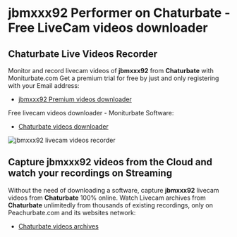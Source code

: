 # jbmxxx92 Performer on Chaturbate - Free LiveCam videos downloader

## Chaturbate Live Videos Recorder

Monitor and record livecam videos of **jbmxxx92** from **Chaturbate** with Moniturbate.com
Get a premium trial for free by just and only registering with your Email address:
* [jbmxxx92 Premium videos downloader](https://moniturbate.com/request-demo-licence-key.html)

Free livecam videos downloader - Moniturbate Software:
* [Chaturbate videos downloader](https://moniturbate.com/moniturbate-download-software.html)

![jbmxxx92 livecam videos recorder](https://peachurnet.com/templates/moniturbate-software.png)


## Capture jbmxxx92 videos from the Cloud and watch your recordings on Streaming

Without the need of downloading a software, capture **jbmxxx92** livecam videos from **Chaturbate** 100% online.
Watch Livecam archives from **Chaturbate** unlimitedly from thousands of existing recordings, only on Peachurbate.com and its websites network:
* [Chaturbate videos archives](https://peachurnet.com/)